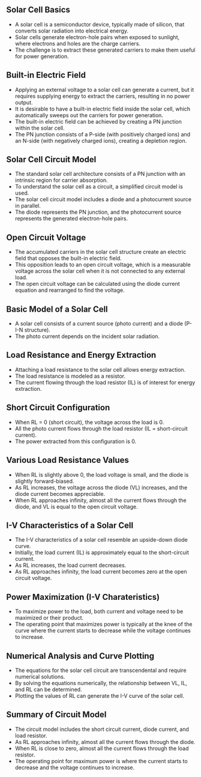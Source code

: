 ## Solar Cell Basics

- A solar cell is a semiconductor device, typically made of silicon, that converts solar radiation into electrical energy.
- Solar cells generate electron-hole pairs when exposed to sunlight, where electrons and holes are the charge carriers.
- The challenge is to extract these generated carriers to make them useful for power generation.

## Built-in Electric Field

- Applying an external voltage to a solar cell can generate a current, but it requires supplying energy to extract the carriers, resulting in no power output.
- It is desirable to have a built-in electric field inside the solar cell, which automatically sweeps out the carriers for power generation.
- The built-in electric field can be achieved by creating a PN junction within the solar cell.
- The PN junction consists of a P-side (with positively charged ions) and an N-side (with negatively charged ions), creating a depletion region.

## Solar Cell Circuit Model

- The standard solar cell architecture consists of a PN junction with an intrinsic region for carrier absorption.
- To understand the solar cell as a circuit, a simplified circuit model is used.
- The solar cell circuit model includes a diode and a photocurrent source in parallel.
- The diode represents the PN junction, and the photocurrent source represents the generated electron-hole pairs.

## Open Circuit Voltage

- The accumulated carriers in the solar cell structure create an electric field that opposes the built-in electric field.
- This opposition leads to an open circuit voltage, which is a measurable voltage across the solar cell when it is not connected to any external load.
- The open circuit voltage can be calculated using the diode current equation and rearranged to find the voltage.

## Basic Model of a Solar Cell

- A solar cell consists of a current source (photo current) and a diode (P-I-N structure).
- The photo current depends on the incident solar radiation.

## Load Resistance and Energy Extraction

- Attaching a load resistance to the solar cell allows energy extraction.
- The load resistance is modeled as a resistor.
- The current flowing through the load resistor (IL) is of interest for energy extraction.

## Short Circuit Configuration

- When RL = 0 (short circuit), the voltage across the load is 0.
- All the photo current flows through the load resistor (IL = short-circuit current).
- The power extracted from this configuration is 0.

## Various Load Resistance Values

- When RL is slightly above 0, the load voltage is small, and the diode is slightly forward-biased.
- As RL increases, the voltage across the diode (VL) increases, and the diode current becomes appreciable.
- When RL approaches infinity, almost all the current flows through the diode, and VL is equal to the open circuit voltage.

## I-V Characteristics of a Solar Cell

- The I-V characteristics of a solar cell resemble an upside-down diode curve.
- Initially, the load current (IL) is approximately equal to the short-circuit current.
- As RL increases, the load current decreases.
- As RL approaches infinity, the load current becomes zero at the open circuit voltage.

## Power Maximization (I-V Charateristics)

- To maximize power to the load, both current and voltage need to be maximized or their product.
- The operating point that maximizes power is typically at the knee of the curve where the current starts to decrease while the voltage continues to increase.

## Numerical Analysis and Curve Plotting

- The equations for the solar cell circuit are transcendental and require numerical solutions.
- By solving the equations numerically, the relationship between VL, IL, and RL can be determined.
- Plotting the values of RL can generate the I-V curve of the solar cell.

## Summary of Circuit Model

- The circuit model includes the short circuit current, diode current, and load resistor.
- As RL approaches infinity, almost all the current flows through the diode.
- When RL is close to zero, almost all the current flows through the load resistor.
- The operating point for maximum power is where the current starts to decrease and the voltage continues to increase.